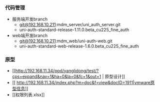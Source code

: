  ### 代码管理
- 服务端开发branch
	- git@192.168.10.211:mdm_server/uni_auth_server.git
	- uni-auth-standard-release-1.11.0.beta_cu225_fine_auth 
- web端开发branch
	- git@192.168.10.211:mdm_web/uni-auth-web.git
	-  uni-auth-standard-web-release-1.6.0.beta_cu225_fine_auth

### 原型
- [[http://192.168.11.34/ppd/yanglidong/test/?cps=expand&nav=1&ha=0&la=0&fc=1&out=1 | 原型设计]]
- [[ http://192.168.11.34/index.php?m=doc&f=view&docID=1911|vmware原型信息]]
- [[权限列表.xlsx]]

